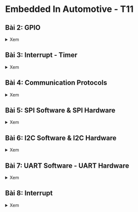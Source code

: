 # Embedded In Automotive - T11
## Bài 2: GPIO
<details><summary>Xem</summary>
  
### Ba bước cấu hình và sử dụng ngoại vi GPIO

![3 steps](https://i.imgur.com/v00DofK.png)  
**1. Cấp xung CLOCK cho ngoại vi**
```cpp
RCC_APB1PeriphClockCmd: Hàm cấp xung clock cho thanh ghi APB1

RCC_APB2PeriphClockCmd: Hàm cấp xung clock cho thanh ghi APB2

RCC_AHBPeriphClockCmd: Hàm cấp xung clock cho thanh ghi AHB   
```
**Hai tham số của hàm**  
+) Tham số 1: Bus cần cấp xung, ví dụ: RCC_APB2Peripb_GPIOA là bus của GPIOA  
+) Tham số 2: ENABLE: Cấp xung, DISABLE: Không cho phép cấp xung  

**2. Cấu hình ngoại vi**  
Các tham số GPIO được tổ chức trong struct **GPIO_InitTypeDef**, bao gồm:  
```cpp
uint16_t GPIO_Pin; //Chọn pin cần cấu hình, Ví dụ pin 5: GPIO_Pin_5

GPIOSpeed_TypeDef GPIO_Speed; // Chọn tốc độ hoạt động: 2Mhz, 10Mhz hoặc 50Mhz

GPIOMode_TypeDef GPIO_Mode; // Chọn chế độ hoạt động của Pin
```
**3. Sử dụng ngoại vi** 
Có nhiều hàm được xây dựng sẵn trong thư viện **stm32f10x_gpio.h** để giao tiếp với các GPIO
```cpp
uint8_t GPIO_ReadInputDataBit(GPIO_TypeDef* GPIOx, uint16_t GPIO_Pin); //Đọc giá trị  GPIO_Pin_y trong GPIOx được cấu hình là INPUT

uint16_t GPIO_ReadInputData(GPIO_TypeDef* GPIOx); //Đọc giá trị GPIOx được cấu hình là INPUT

uint8_t GPIO_ReadOutputDataBit(GPIO_TypeDef* GPIOx, uint16_t GPIO_Pin); //Đọc giá trị 1  GPIO_Pin_y trong GPIOx được cấu hình là OUTPUT

uint16_t GPIO_ReadOutputData(GPIO_TypeDef* GPIOx); // Đọc giá trị GPIOx được cấu hình là OUTPUT

void GPIO_SetBits(GPIO_TypeDef* GPIOx, uint16_t GPIO_Pin); //Đặt giá trị logic 1 lên GPIO_Pin_y trong GPIOx

void GPIO_ResetBits(GPIO_TypeDef* GPIOx, uint16_t GPIO_Pin); //Đặt giá trị logic 0 lên GPIO_Pin_y trong GPIOx

void GPIO_WriteBit(GPIO_TypeDef* GPIOx, uint16_t GPIO_Pin, BitAction BitVal); // Ghi giá trị "BitVal" vào GPIO_Pin_y trong GPIOx

void GPIO_Write(GPIO_TypeDef* GPIOx, uint16_t PortVal); // Ghi giá trị "PortVal" vào GPIOx

```
  
**Với x là tên port = (A,B,C,...) và y là số pin = (0,1,2,3,...)** 

### Ví dụ BlinkLed PC13
![2 Leds on STM32F103C8T6](https://i.imgur.com/y7LDm8Z.png)  

**Trên STM32F103C8T6 có hai led**  
+) Led báo nguồn  
+) Led được tích hợp trên chân PC13 có Anode nối VCC, Cathode nối PC13 nên khi PC13 = 0V thì Led sáng

```cpp
#include "stm32f10x.h"                  // Device header
#include "stm32f10x_gpio.h"             // Keil::Device:StdPeriph Drivers:GPIO
#include "stm32f10x_rcc.h"              // Keil::Device:StdPeriph Drivers:RCC

void delay(uint32_t time) {
    for(int i = 0; i < time ; i++);
} // Moi i chay duoc ~1us

void RCC_config(void){ // Hàm cấp xung GPIO
    //Hàm cấp xung clock cho GPIOC
    RCC_APB2PeriphClockCmd(RCC_APB2Periph_GPIOC, ENABLE);
}

void GPIO_config(void){ // Hàm cấu hình GPIO
    //Cau hinh chan PC13
    GPIO_InitTypeDef GPIO_InitStruct;
    GPIO_InitStruct.GPIO_Pin = GPIO_Pin_13;
    GPIO_InitStruct.GPIO_Mode = GPIO_Mode_Out_PP; //Output Push-Pull: kéo lên 1 hoặc 0 không cần điện trở nội
    GPIO_InitStruct.GPIO_Speed = GPIO_Speed_10MHz; // Tốc độ ngoại vi 10Mhz
    
    GPIO_Init(GPIOC, &GPIO_InitStruct );
}

int main(){
    RCC_config();
    GPIO_config();
    while(1) {
        GPIO_SetBits(GPIOC, GPIO_Pin_13); // Đặt bit 1 vào PC13 (Đèn tắt)
        delay(5000000);
        GPIO_ResetBits(GPIOC, GPIO_Pin_13); // Đặt bit 0 vào PC13 (Đèn sáng)
        delay(2000000);
    }   
}

```
**Tại hàm main() gọi hai hàm được thiết lập từ trước với chức năng cấp xung cho GPIOC và cấu hình PC13 làm ngõ ra để điều khiển LED  
Trong hàm while Bật tắt led liên tục sử dụng hàm delay tương đối thay vì sử dụng Timer**

</details>

## Bài 3: Interrupt - Timer
<details><summary>Xem</summary>
  
### A. Ngắt (Interrupt)
#### 1. Định nghĩa  
- Ngắt là 1 sự kiện khẩn cấp xảy ra trong hay ngoài vi điều khiển. Nó yêu cầu MCU phải dừng chương trình chính (main) và thực thi chương trình ngắt ISR (Interrupt Service Routine - trình phục vụ ngắt).

#### 2. Các loại ngắt thông dụng  
- Mỗi ngắt sẽ có một trình phục vụ ngắt riêng
- Địa chỉ mỗi trình phục vụ ngắt trong bộ nhớ gọi là **vector ngắt**. Mỗi loại vector ngắt có địa chỉ khác nhau.
![Các ngắt khác nhau](https://i.imgur.com/VdLym2V.png)

- Có bốn loại ngắt là Reset, ngắt ngoài, ngắt Timer và ngắt truyền  thông
- Ngắt ngoài có cờ ngắt là IE0, cờ ngắt timer là TF1 và hai loại ngắt này có thể lập trình được
- Ngắt Reset xảy ra khi nhấn nút Reset trên Board

**Thanh ghi PC (Program Counter): chỉ đến lệnh tiếp theo cần thực thi trong chương trình**
![Thanh ghi PC](https://i.imgur.com/eZFuvK5.png)  
Khi chạy chương trình chính, nếu có ngắt xảy ra thì thanh ghi PC sẽ trỏ tới vector ngắt của chương trình ngắt, sau khi thực hiện xong lệnh đang chạy thì sẽ chuyển qua thực thi hàm ngắt, sau đó tiếp tục quay lại thực thi chương trình chính.

#### 3. Ngắt ngoài
Phải cấu hình ngắt cho ngõ vào ngắt, xảy ra khi thay đổi giá trị điện áp trên chân ngắt. Có 4 dạng:  
- **LOW**: kích hoạt ngắt liên tục khi chân ở mức thấp.
- **HIGH**: Kích hoạt liên tục khi chân ở mức cao.
- **RISING**: Kích hoạt khi trạng thái trên chân chuyển từ thấp lên cao.
- **FALLING**: Kích hoạt khi trạng thái trên chân chuyển từ cao xuống thấp.

![Các loại ngắt](https://i.imgur.com/tysVLWl.png)

#### 4. Ngắt Tỉmer

- Xảy ra khi giá trị trong thanh ghi đếm của timer bị tràn (với giá trị được đặt trước nếu không sẽ mặc định tràn khi đếm hết thanh ghi). Sau mỗi lần tràn, cần phải reset giá trị thanh ghi để có thể tạo ngắt tiếp theo.

![Timer](https://i.imgur.com/KYMJFGK.png)

#### 5. Ngắt truyền thông

- Xảy ra khi có sự truyền nhận giữa MCU - MCU hay MCU với ngoại vi. Được sử dụng cho nhiều phương thức như UART, SPI,... Với mục đích đồng bộ hóa truyền nhận

- **Khi MCU1 truyền sẽ tạo ra ngắt để MCU2 lập tức nhận để tránh mất gói tin** 

#### 6. Độ ưu tiên Ngắt
- Khi nhiều ngắt xảy ra, ngắt nào được thực thi trước sẽ dựa vào độ ưu tiên ngắt (Số ưu tiên càng thấp thì có độ ưu tiên càng cao)  
- **Stack Pointer** là thanh ghi trỏ tới đỉnh của vùng stack chứa các địa chỉ trả về của các hàm
**Ví dụ:** ISR2 có độ ưu tiên cao hơn ISR1
- Thực thi hàm main() - xảy ra ngắt 1: Lưu PC tiếp theo (main) vào Stack Pointer và chuyển PC đến ISR1, sau đó thực thi ISR1
- Nếu đang thực thi ISR1 mà ISR2 xảy ra thì lưu PC của ISR1 vào Stack Pointer và Chuyển PC đến ISR2 để thực thi.
- Thực thi xong ISR2 sẽ lấy PC được lưu trong Stack Pointer theo kiểu **Last in - First Out** và sẽ lấy PC của ISR1 thực thi
- Thực thi xong ISR1 sẽ lấy PC của hàm main() và tiếp tục chạy chương trình chính.

### B. Timer
- Timer là 1 mạch digital logic có vai trò đếm mỗi chu kỳ clock (đếm lên hoặc đếm xuống).
- Timer còn có thể hoạt động ở chế độ nhận xung clock từ các tín hiệu ngoài. Ngoài ra còn các chế độ khác như PWM, định thời …vv.
- STM32F103 có 7 timer

**Ví dụ: Bật tắt led PC13**
- Để sử dụng Hardware Timer, thêm thư viện trên STM32F103
```cpp
#include "stm32f10x_tim.h"
```
- Tạo hàm với chức năng cấp xung cho GPIOC và Timer 2: Với GPIOC được kết nối với Bus APB2 còn Timer2 được nối với Bus APB1

```cpp
void RCC_config(void){
    RCC_APB1PeriphClockCmd(RCC_APB1Periph_TIM2, ENABLE);
    RCC_APB2PeriphClockCmd(RCC_APB2Periph_GPIOC, ENABLE);
}
```
- Cấu hình PC13 đã được học từ bài trước 
```cpp
void GPIO_config(void){
    //Cau hinh chan PC13
    GPIO_InitTypeDef GPIO_InitStruct;
    GPIO_InitStruct.GPIO_Pin = GPIO_Pin_13; // Neu muon them nhieu chan thi su dung phep OR
    GPIO_InitStruct.GPIO_Mode = GPIO_Mode_Out_PP;
    GPIO_InitStruct.GPIO_Speed = GPIO_Speed_50MHz;
    
    GPIO_Init(GPIOC, &GPIO_InitStruct );    
}
```
- Tạo hàm cấu hình Timer 2
```cpp
void TIMER_config(void){
    TIM_TimeBaseInitTypeDef TIM_InitStruct;
    
    TIM_InitStruct.TIM_ClockDivision = TIM_CKD_DIV2; 
    TIM_InitStruct.TIM_Prescaler = 36000; 
    TIM_InitStruct.TIM_Period  = 0xFFFF;
    TIM_InitStruct.TIM_CounterMode = TIM_CounterMode_Up; 
    TIM_TimeBaseInit(TIM2, &TIM_InitStruct);
    
    TIM_Cmd(TIM2, ENABLE);
    
}
```
Tần số mặc định của STM32F103C8T6 là 72Mhz ta chia tần số cho 2 ```TIM_CKD_DIV2``` còn 36Mhz
```cpp
 TIM_InitStruct.TIM_ClockDivision = TIM_CKD_DIV2; 
 ```

Thuộc tính ```TIM_Prescaler```: Sau bao nhiêu dao động thì đếm lên một lần. Ta có tần số 36Mhz tức 1s = 36M dao động. Nên muốn 1ms đếm một lần tức 1ms = 36.000 dao động
```cpp
 TIM_InitStruct.TIM_Prescaler = 36000;
```
Thuộc tính ```TIM_Period```: Đếm đến bao nhiêu thì Reset. Trong bài này ta không sử dụng đến nên để tối đa 0xFFFF
```cpp
TIM_InitStruct.TIM_Period  = 0xFFFF;
```
Thuộc tính ```TIM_CounterMode```: Quy định đếm lên hay xuống
```cpp
 TIM_InitStruct.TIM_CounterMode = TIM_CounterMode_Up;
```
Sau khi đã cấu hình, ta gán những thuộc tính này vào Timer cần sử dụng và cho phép hoạt động
```cpp
TIM_TimeBaseInit(TIM2, &TIM_InitStruct);
TIM_Cmd(TIM2, ENABLE);
```
- Tạo hàm delay theo milisecond
```cpp
void delay_ms(uint16_t timedelay){
    TIM_SetCounter(TIM2, 0);
    while(TIM_GetCounter(TIM2)<timedelay){}
}
```
Trước khi đếm phải reset thanh ghi đếm về 0 tránh sai xót bằng lệnh
```cpp
TIM_SetCounter(TIM2, 0);
```
Sau đó đọc giá trị thanh ghi đếm bằng lệnh:
```cpp
TIM_GetCounter(TIM2)
```
Nếu đếm đến giá trị delay cho trước thì bỏ qua câu lệnh while và thực thi lệnh tiếp theo

**Ví dụ:** delay_ms(1000) thì sẽ đếm lên 1000 lần với mỗi lần đếm là 1ms được cấu hình trong Timer, nên sẽ delay được 1s 

- Gọi hàm thực thi trong main() để cấu hình và bật tắt led sau 1 giây.
```cpp
int main(){
    RCC_config();
    TIMER_config();
    GPIO_config();
    while(1){
        GPIO_SetBits(GPIOC, GPIO_Pin_13);
        delay_ms(1000);
        GPIO_ResetBits(GPIOC, GPIO_Pin_13);
        delay_ms(1000);
  }   

}
```
</details>

## Bài 4: Communication Protocols
<details><summary>Xem</summary>  

### 1. Truyền nhận dữ liệu
Truyền nhận dữ liệu trên MCU là quá trình trao đổi các tín hiệu điện áp biểu diễn thành các bit trên các chân của MCU.

![Truyền data](https://i.imgur.com/goMtf0I.png)

- 3.3V hoặc 5V được biểu diễn bởi bit 1
- 0V được biểu diễn bởi bit 0

Ví dụ MCU1 truyền cho MCU2 ký tự "h" thì MCU1 sẽ chuyển đổi "h" theo mã ASCII có mã nhị phân 0110 1000 và truyền từng bit đến MCU2.

Có hai kiểu truyền dữ liệu: Truyền **nối tiếp** và **song song**
- Truyền song song: Sử dụng nhiều dây, mỗi dây một bit
- Truyền nối tiếp: Sử dụng một dây duy nhất để truyền liên tiếp nhiều bit
**Vấn đề**: Nếu truyền nhiều bit cùng giá trị thì không thể phân biệt các bit. Vì thế, ta cần đến những **chuẩn giao tiếp** (Communication Protocols).

### 2. SPI (Serial Peripheral Interface)
#### Tính chất:
-  Truyền nối tiếp, đồng bộ (Có chân SCK)
- Truyền song công (Có hai dây dữ liệu MOSI - Master Output Slave Input và MISO - Master Input Slave Output)
- Hoạt động ở cơ chế Master - Slave, có chân CS - Chip Select để chọn Slave muốn giao tiếp
![SPI](https://i.imgur.com/wwNFvru.png)

#### Chức năng các chân
- SCK: Chân được điều khiển bởi Master tạo xung Clock gửi cho Slave để đồng bộ truyền nhận dữ liệu.
- CS (Chip Select) hoặc SS (Slave Select): Chân điều khiển bởi Master chọn Slave để giao tiếp. Nếu có nhiều Slave thì có nhiều chân CS.
- MOSI (Master Output Slave Input): Chân truyền dữ liệu từ Master đến Slave.
- MISO (Master Inpur Slave Output): Điều khiển bởi Slave gửi dữ liệu đến Master. 

#### Quá trình truyền dữ liệu
- Trước khi truyền dữ liệu, Master sẽ kéo chân CS của Slave cần giao tiếp xuống 0 để báo hiệu muốn truyền nhận.
- Master sẽ tạo xung Clock để truyền đến Slave kèm theo một bit dữ liệu và đồng thời Slave cũng gửi lại cho Master một bit dữ liệu khác.
- Các thanh ghi sẽ dịch bit và cập nhật giá trị truyền nhận
- Lặp lại quá trình đến khi truyền xong dữ liệu
![Truyền data SPI](https://i.imgur.com/UcLfdyk.png)

#### 4 chế độ hoạt động
Dựa trên Clock Polarity (CPOL) và Clock Phase (CPHA) 
![4 chế độ](https://i.imgur.com/qTfMUcD.png)
- CPOL = 0: Khi không có dữ liệu SCK = 0
- CPOL = 1: Khi không có dữ liệu SCK = 1
- CPHA = 0: Truyền dữ liệu trước khi tạo xung
- CPHA = 1: Truyền dữ liệu sau khi tạo xung

Kết hợp các trường hợp trên ta được bảng sau:
![4 trường hợp](https://i.imgur.com/dy43EC9.png)

### 3. I2C (Inter-Integrated Circuit)

![I2C](https://i.imgur.com/OwtDaI7.png)
#### Tính chất:

- Truyền dữ liệu nối tiếp, đồng bộ
- Hoạt động ở chế độ bán song công
- Hoạt động ở cơ chế Master Slave, sử dụng địa chỉ riêng để phân biệt Slave
- Sử dụng hai dây SDA và SCL để giao tiếp
- Cần có điện trở nối hai dây nối lên nguồn để tạo mức điện áp 3.3/5V khi chưa có dữ liệu vì hai dây thả nổi nên MCU không hiểu được mức điện áp.
- 1 Master tối đa kết nối được 127 Slave
  
#### Chức năng các dây:
- SDA: Dây truyền dữ liệu truyền nhận.
- SCL: Dây đồng bộ truyền nhận dữ liệu do Master điều khiển tạo xung Clock.

#### I2C Data Frame:
![Data Frame](https://i.imgur.com/mZ82odf.png)

- Trước khi truyền/nhận dữ liệu Master sẽ gửi tín hiệu Start Condition: SDA được kéo xuống mức 0 trước sau đó đến SCL xuống mức 0.
- Sau tín hiệu Start, Master sẽ gửi 8 bit gồm 7 địa chỉ và 1 bit Read/Write kèm theo xung Clock cho tất cả Slave nhận. Slave có trùng địa chỉ với địa chỉ được yêu cầu từ Master sẽ đọc bit Read/Write để xác nhận chức năng truyền hoặc nhận dữ liệu từ Master 
    - Nếu R/W = 1: Master đọc dữ liệu từ Slave (Slave chế độ truyền)
    - Nếu R/W = 0: Master ghi dữ liệu đến Slave (Slave chế độ đọc)
- Sau đó Slave có trùng địa chỉ sẽ gửi lại Master một tín hiệu ACK = 0 (SDA = 0), sau đó Master tiếp tục truyền dữ liệu 
    - Nếu không có Slave nào trùng với địa chỉ được yêu cầu từ Master thì không có gói phản hồi ACK (SDA = 1) thì Master dừng việc truyền dữ liệu
- Sau đó, không truyền gì cả, tức SDA = 1
- Trước khi tiếp tục truyền dữ liệu, kéo SDA = 0
- Truyền 8 bit dữ liệu đến Slave. Slave nhận được sẽ tiếp tục truyền lại gói tin phản hồi ACK = 0.
- Master nhận được ACK sẽ kết thúc gói tin bằng cách kéo chân SCL lên 1 trước sau đó kéo chân SDA lên 1

### 4. UART (Universal Asynchronous Receiver-Transmitter)
![UART](https://i.imgur.com/ZrhsvAg.png)
#### Tính chất
- Được gọi là **giao thức truyền thông phần cứng**: Chỉ giao tiếp 1 - 1 giữa hai thiết bị cố định
- Truyền dữ liệu nối tiếp không đồng bộ
- Hoạt động ở chế độ song công

#### Chức năng các chân:
- Tx: Chân truyền dữ liệu điều
- Rx: Chân nhận dữ liệu về
- Vì thế hai các chân được mắc chéo với nhau Tx1 - Rx2, Tx2 - Rx1

#### Không có chân Clock, làm sao để đồng bộ?
- Hai MCU sẽ căn khoảng thời gian giữa hai lần gửi dữ liệu để đồng bộ truyền nhận bằng cách tạo Tỉmer
- Đơn vị thống nhất thời gian giữa hai MCU gọi là **BaudRate** (Số bit truyền trong 1 giây)
- Ví dụ: BaudRate = 9600
    - Tức truyền được 9600bits/s = 9600bits/1000ms
    - Nghĩa là 1 bit truyền đi mất khoảng 0.10467ms
    - Hai MCU sẽ tạo Timer để gửi nhận cùng lúc dữ liệu theo thời gian trên

#### UART Data Frame:
![UART Data Frame](https://i.imgur.com/lv3DRsF.png)
- Khi không có dữ liệu Tx = Rx = 1
- Trước khi truyền dữ liệu: Kéo chân Tx của MCU truyền từ bit 1 xuống bit 0. Sau đó delay một khoảng BaudRate. Bên MCU nhận sẽ đọc chân RX = 0 để kiểm tra có dữ liệu truyền tới hay không.
- Sau đó MCU truyền sẽ dịch dữ liệu và gửi 5 - 9 bits qua chân TX. Bên MCU nhận sẽ đọc liên tiếp 5 - 8 bits dữ liệu sau những khoảng thời gian delay được tạo từ Timer theo BaudRate.
- Sau đó MCU truyền gửi bit kiểm tra lỗi Polarity (có hoặc không), có hai loại:
    - Parity chẵn: Thêm bit 1 hoặc 0 để tổng bit 1 trong data là chẵn.
    - Parity lẻ: Thêm bit 1 hoặc 0 để tổng bit 1 trong data là lẻ.
    - Nhược điểm: Nếu lỗi với số chẵn bit thì không thể kiểm tra được lỗi.
- Bên nhận kiểm tra lỗi bằng cách tính tổng số bit 1 trong data và xem xét loại Parity để xác định đúng Serial.
- Nếu Data sai thì không nhận dữ liệu.
- Sau cùng MCU gửi sẽ gửi tín hiệu Stop bằng cách đưa chân TX từ 0 lên 1.



</details>


## Bài 5: SPI Software & SPI Hardware

<details><summary>Xem</summary>  

### SPI Software

Dùng các chân GPIO và delay để mô phỏng hoạt động của SPI

Có hai bước để thực thi:
- Xác định các chân (có 4 chân)
- Cấu hình GPIO 

#### 1. Xác định các chân SPI 
```cpp
#define SPI_SCK_Pin GPIO_Pin_0
#define SPI_MISO_Pin GPIO_Pin_1
#define SPI_MOSI_Pin GPIO_Pin_2
#define SPI_CS_Pin GPIO_Pin_3
#define SPI_GPIO GPIOA
#define SPI_RCC RCC_APB2Periph_GPIOA
```
Sử dụng các chân trong GPIOA và được cấp xung bởi APB2. Gán các chân GPIO bằng tên các chân dữ liệu SPI.

```cpp
void RCC_config(void){
    RCC_APB1PeriphClockCmd(RCC_APB1Periph_TIM2, ENABLE);
		RCC_APB2PeriphClockCmd(SPI_RCC, ENABLE);
}
```
Sau đó cấp xung cho SPI_RCC tức GPIOA và cấp cho Timer để tạo hàm delay phục vụ truyền nhận dữ liệu

#### 2. Cấu hình các chân SPI
```cpp
void GPIO_Config(void){
	GPIO_InitTypeDef GPIO_InitStructure;
	GPIO_InitStructure.GPIO_Pin = SPI_SCK_Pin| SPI_MOSI_Pin| SPI_CS_Pin;
	GPIO_InitStructure.GPIO_Mode = GPIO_Mode_Out_PP;
	GPIO_InitStructure.GPIO_Speed = GPIO_Speed_50MHz;
	GPIO_Init(SPI_GPIO, &GPIO_InitStructure);
	
	GPIO_InitStructure.GPIO_Pin = SPI_MISO_Pin;
	GPIO_InitStructure.GPIO_Mode = GPIO_Mode_IN_FLOATING;
	GPIO_InitStructure.GPIO_Speed = GPIO_Speed_50MHz;
	GPIO_Init(SPI_GPIO, &GPIO_InitStructure);
}
```
Đây là cấu hình cho Master nên sẽ có ba chân ngõ ra là SCK, MOSI và CS. Còn lại chân ngõ vào do Slave điều khiển là MISO.

```cpp
void Clock(){
	GPIO_WriteBit(SPI_GPIO, SPI_SCK_Pin, Bit_SET);
	delay_ms(4);
	GPIO_WriteBit(SPI_GPIO, SPI_SCK_Pin, Bit_RESET);
	delay_ms(4);
}
```
Mô phỏng xung Clock bằng cách đặt chân SCK lên một khoảng thời gian 4ms sau đó đặt lại mức thấp

```cpp
void SPISetup(void){
	GPIO_WriteBit(SPI_GPIO, SPI_SCK_Pin,  Bit_RESET);
	GPIO_WriteBit(SPI_GPIO, SPI_CS_Pin,   Bit_SET);
	GPIO_WriteBit(SPI_GPIO, SPI_MOSI_Pin, Bit_RESET);//Muc gi cung duoc
}
```
Khởi tạo giá trị đầu cho các chân SPI, SCK chưa có xung nên sẽ là bit 0 (CPOL = 0) và CS ở mức 1 (chưa chọn Slave). Chân MOSI mức gì cũng được và chân MISO master không thể điều khiển.

#### 3. Hàm truyền dữ liệu ở Master
```cpp
void SPI_Master_Transmit(uint8_t u8Data){
	uint8_t u8Mask = 0x80;					
	uint8_t tempData; 
	GPIO_WriteBit(SPI_GPIO, SPI_CS_Pin, Bit_RESET); 
	delay_ms(1);
	for(int i=0; i<8; i++){
		tempData = u8Data & u8Mask; 
		if(tempData){
			GPIO_WriteBit(SPI_GPIO, SPI_MOSI_Pin, Bit_SET);
			delay_ms(1);
		} else{
			GPIO_WriteBit(SPI_GPIO, SPI_MOSI_Pin, Bit_RESET);
			delay_ms(1);
		}
		u8Data=u8Data<<1; 
		Clock();
	}
	GPIO_WriteBit(SPI_GPIO, SPI_CS_Pin, Bit_SET);
	delay_ms(1);
}
```
- Tạo một mặt nạ có giá trị 0b10000000 và tạo một biến đệm để xử lý bit
- Đầu tiên sẽ phải kéo chân CS của Slave muốn giao tiếp xuống 0 và đợi 1ms để đảm Slave nhận được tin hiệu.
- Sau đó gửi 8 bit bằng cách dịch từng bit của ```u8Data``` và phép and với ```u8Mask``` để tìm ra bit đang truyền là bit 0 hay 1 và gán vào ```tempData```
- Cuối cùng là kiểm tra giá trị của ```tempData``` để đặt chân MOSI là cao hay thấp, tương ứng với bit 1 và 0.

```cpp
uint8_t DataTrans[] = {1,7,12,17,89};//Du lieu duoc truyen di
int main(){
    RCC_config();
    TIMER_config();
    GPIO_Config();
    SPISetup();
    while(1){	
			for(int i=0; i<5; i++){
				SPI_Master_Transmit(DataTrans[i]);
				delay_ms(1000);
			}
		}
}
```
Tại hàm main() sẽ gọi lại các hàm cấu hình GPIO và Timer. Sau đó tạo một hàm ```while(1)``` để gửi tuần tự các giá trị của mảng ```DataTrans```

**Tương tự với Master, Slave cũng sẽ cấu hình những thông số trên, chỉ khác là Slave sẽ có ba chân ngõ vào CS, MOSI, SCK và một chân ngõ ra MISO**
```cpp
void GPIO_Config(void){
	GPIO_InitTypeDef GPIO_InitStructure;
	GPIO_InitStructure.GPIO_Pin =  SPI_MISO_Pin;
	GPIO_InitStructure.GPIO_Mode = GPIO_Mode_Out_PP;
	GPIO_InitStructure.GPIO_Speed = GPIO_Speed_50MHz;
	GPIO_Init(SPI_GPIO, &GPIO_InitStructure);
	
	GPIO_InitStructure.GPIO_Pin = SPI_MOSI_Pin|SPI_SCK_Pin| SPI_CS_Pin;
	GPIO_InitStructure.GPIO_Mode = GPIO_Mode_IN_FLOATING;
	GPIO_InitStructure.GPIO_Speed = GPIO_Speed_50MHz;
	GPIO_Init(SPI_GPIO, &GPIO_InitStructure);
}
```
4. Hàm nhận dữ liệu ở Slave
```cpp
uint8_t SPI_Slave_Receive(void){
	uint8_t dataReceive =0x00;   
	uint8_t temp = 0x00, i=0;
	while(GPIO_ReadInputDataBit(SPI_GPIO, SPI_CS_Pin));
	while(!GPIO_ReadInputDataBit(SPI_GPIO, SPI_SCK_Pin));
	for(i=0; i<8;i++){ 
		if(GPIO_ReadInputDataBit(SPI_GPIO, SPI_SCK_Pin)){
			while(GPIO_ReadInputDataBit(SPI_GPIO, SPI_SCK_Pin))
				temp = GPIO_ReadInputDataBit(SPI_GPIO, SPI_MOSI_Pin);
			
			dataReceive=dataReceive<<1;
			dataReceive=dataReceive|temp;
    }
		while(!GPIO_ReadInputDataBit(SPI_GPIO, SPI_SCK_Pin));
	}
	return dataReceive;
}
```
Giá trị nhận được ở Slave cũng là 8 bit.
- Đầu tiên tạo một biến để nhận dữ liệu ```dataReceive``` và một biến đệm ```temp```.
- Chờ cho đến khi chân CS được kéo xuống 0
- Chờ đến khi có xung Clock (Có dữ liệu được truyền).
- Dữ liệu nhận được sẽ gán vào biến ```temp``` và dịch vào ```dataReceive```

```cpp
uint8_t Num_Receive;
int main(){
    RCC_config();
    TIMER_config();
		GPIO_Config();
		SPISetup();
    TIM_SetCounter(TIM2,0); //Set up gia tri trong thanh ghi dem
    while(1){	
			if(!(GPIO_ReadInputDataBit(SPI_GPIO, SPI_CS_Pin))){
				for(int i=0; i<5; i++){
					Num_Receive = SPI_Slave_Receive();
				}
			}
		}
}
```
Tại hàm main sẽ liên tục kiểm tra chân CS và nhận 5 bit dữ liệu từ Master.

### SPI Hardware

Sử dụng các chân SPI đã được tích hợp sẵn trên phần cứng để truyền nhận dữ liệu
Ba bước thực hiện:
- Xác định các chân GPIO của SPI: Bài này ta sử dụng SPI1
    - PA4: CS
    - PA5: SCK
    - PA6: MISO
    - PA7: MOSI
- Cấu hình GPIO cho SPI
- Cấu hình SPI

#### 1. Xác định chân SPI
```cpp
#define SPI1_NSS 	GPIO_Pin_4
#define SPI1_SCK	GPIO_Pin_5
#define SPI1_MISO   GPIO_Pin_6
#define SPI1_MOSI   GPIO_Pin_7
#define SPI1_GPIO   GPIOA

void RCC_config(void){
    RCC_APB1PeriphClockCmd(RCC_APB1Periph_TIM2, ENABLE);
    RCC_APB2PeriphClockCmd(RCC_APB2Periph_SPI1 | RCC_APB2Periph_GPIOA, ENABLE);
}
```
Ta sẽ sử dụng SPI với thứ tự chân giống như lý thuyết. Thêm vào đó ta sẽ cấp trực tiếp đến ngoại vi SPI1 thông qua thanh ghi ABP2.

#### 2. Cấu hình chân GPIO cho SPI
```cpp
void GPIO_Config(void){
	GPIO_InitTypeDef GPIO_InitStructure;
	GPIO_InitStructure.GPIO_Pin = SPI1_NSS| SPI1_SCK| SPI1_MISO| SPI1_MOSI;
	GPIO_InitStructure.GPIO_Speed = GPIO_Speed_50MHz;
	GPIO_InitStructure.GPIO_Mode = GPIO_Mode_AF_PP; 
	GPIO_Init(SPI1_GPIO, &GPIO_InitStructure);

}
```
Cấu hình các chân SPI theo kiểu AF_PP: Các chân này sẽ hoạt động với một chức năng thay thế như I2C, SPI, UART...

#### 3. Cấu hình SPI
```cpp
void SPI_config(void){
	SPI_InitTypeDef SPI_InitStruct;
	
	SPI_InitStruct.SPI_Mode = SPI_Mode_Master; 
	SPI_InitStruct.SPI_Direction = SPI_Direction_2Lines_FullDuplex; 
	SPI_InitStruct.SPI_BaudRatePrescaler = SPI_BaudRatePrescaler_32; 
	SPI_InitStruct.SPI_CPOL = SPI_CPOL_Low; 
	SPI_InitStruct.SPI_CPHA = SPI_CPHA_1Edge;
	SPI_InitStruct.SPI_DataSize = SPI_DataSize_8b;/
	SPI_InitStruct.SPI_FirstBit = SPI_FirstBit_LSB; 
	SPI_InitStruct.SPI_CRCPolynomial = 7 ;
	SPI_InitStruct.SPI_NSS = SPI_NSS_Soft; 

	SPI_Init(SPI1, &SPI_InitStruct);
	SPI_Cmd(SPI1,ENABLE);
		
}
```
Đầu tiên, giống với Timer khi sử dụng phải tạo một đối tượng Struct để cấu hình các thông số ```SPI_InitTypeDef SPI_InitStruct;```
- SPI Mode: Xác định thiết bị đang cấu hình là Master hay Slave
- SPI_Direction: Cấu hình kiểu truyền là song công, đơn công hay bán song công
- SPI_BaudRatePrescaler: Bộ chia tần số cho SPI, mặc định 72Mhz
- SPI_CPOL và SPI_CPHA đã được giải thích từ bài 3 và có chức năng cấu hình chế độ truyền của SPI
- SPI_DataSize: Quy định số bit truyền mỗi lần 8 bit hay 16 bit
- SPI_FirstBit: Quy định truyền bit trong số cao trước(LSB) hay bit thấp trước(MSB)
- SPI_CRCPolynomial: Cấu hình CheckSum. Nếu 8 bit thì đặt 7, nếu 16 bit thì đặt là 15
- SPI_NSS: Cấu hình chân CS được quản lý bởi Software(1 biến) hay Hardware(1 pin).
Sau đó gọi hàm Init để cấu hình SPI1 và hàm Cmd để cho phép SPI1 hoạt động

Hai hàm truyền nhận dữ liệu 8/16bits:
- Hàm ```SPI_I2S_SendData(SPI_TypeDef* SPIx, uint16_t Data)```, tùy vào cấu hình datasize là 8 hay 16 bit sẽ truyền đi 8 hoặc 16 bit dữ liệu. Hàm nhận 2 tham số là bộ SPI sử dụng và data cần truyền.
- Hàm ```SPI_I2S_ReceiveData(SPI_TypeDef* SPIx)``` trả về giá trị đọc được trên SPIx. Hàm trả về 8 hoặc 16 bit data.

Hàm đọc trạng thái cờ: ```SPI_I2S_GetFlagStatus(SPI_TypeDef* SPIx, uint16_t SPI_I2S_FLAG)``` trả về giá trị 1 cờ trong thanh ghi của SPI. Các cờ thường được dùng:
- ```SPI_I2S_FLAG_TXE```: Cờ báo truyền, cờ này sẽ set lên 1 khi truyền xong data trong buffer.
- ```SPI_I2S_FLAG_RXNE```: Cờ báo nhận, cờ này set lên 1 khi nhận xong data.
- ```SPI_I2S_FLAG_BSY```: Cờ báo bận,set lên 1 khi SPI đang bận truyền nhận.

#### 3. Hàm gửi 1 byte đến Slave
```cpp
uint8_t SPI_Send1Byte(uint8_t data){
	uint8_t received_data;
	GPIO_WriteBit(SPI1_GPIO, SPI1_NSS, Bit_RESET); 
 
	SPI_I2S_SendData(SPI1, data);
	while(SPI_I2S_GetFlagStatus(SPI1, SPI_I2S_FLAG_TXE)==0); 
	
	while(SPI_I2S_GetFlagStatus(SPI1, SPI_I2S_FLAG_RXNE) == RESET); 
   received_data = SPI_I2S_ReceiveData(SPI1);
	
	GPIO_WriteBit(SPI1_GPIO, SPI1_NSS, Bit_SET); 
	return received_data; 
}
```
- Đầu tiên trước khi truyền phải kéo chân CS của Slave xuống mức thấp, sau đó gọi hàm ```SPI_I2S_SendData(SPI1, data);```, có hai tham số là bộ SPI và dữ liệu truyền đi để truyền đi 8 bit ```data```
- Sau đó chờ đến khi cờ TXE được kéo lên 1 (truyền xong).
- Theo lý thuyết, Slave cũng sẽ gửi lại data cho Master nên ta sẽ chờ cờ RXNE được kéo lên 1 (nhận xong) và đọc dữ liệu được nhận trong thanh ghi DR của SPI1 bằng hàm ```SPI_I2S_ReceiveData(SPI1);```
- Sau khi đã hoàn thành, đặt lại chân CS lên 1 để bỏ chọn Slave.

**Đối với Slave các thông số cấu hình giống Master nhưng khác ở** ```SPI_Mode = SPI_Mode_Slave```
#### 4. Hàm nhận dữ liệu từ Master
```cpp
uint8_t SPI_Receive1Byte(uint8_t data_to_send_back){
    uint8_t temp;
    while(SPI_I2S_GetFlagStatus(SPI1, SPI_I2S_FLAG_BSY)==1);//Co bao nhan SPI_I2S_FLAG_BSY = 1 khi SPI dang ban, Cho` den khi SPI ranh?
    temp = (uint8_t)SPI_I2S_ReceiveData(SPI1); // Tra ve gia tri doc duoc tren SPI1
    while(SPI_I2S_GetFlagStatus(SPI1, SPI_I2S_FLAG_RXNE)==0); //cho` den khi nhan xong data SPI_I2S_FLAG_RXNE = 1
    
		SPI_I2S_SendData(SPI1, data_to_send_back); // G?i d? li?u tr? l?i
    while(SPI_I2S_GetFlagStatus(SPI1, SPI_I2S_FLAG_TXE) == RESET);
	return temp;
}
```
```cpp
uint8_t Num_Receive;
uint8_t k[5] = {12, 13, 14, 15, 16};
int main(){
    RCC_config();
		GPIO_Config();
		SPI_config();
    while(1){   
			while(GPIO_ReadInputDataBit(SPI1_GPIO, SPI1_NSS));
       if(GPIO_ReadInputDataBit(SPI1_GPIO, SPI1_NSS)==0){
          for(int i = 0; i<5; i++){
            Num_Receive = SPI_Receive1Byte(k[i]);
          }
       }
		}

}
```
- Đọc chân NSS và chờ đến khi chân được kéo xuống 0
- Sau đó, chờ đến khi SPI1 rảnh bằng cách đọc cờ SPI_I2S_FLAG_BSY. Bằng 0 thì rảnh
- Tiếp theo đó, đọc dữ liệu nhận được từ Master thông qua hàm ```SPI_I2S_ReceiveData(SPI1);```
- Đọc cờ RXNE cho đến khi nhận xong. Sau đó gửi lại dữ liệu đến Master bằng hàm ```SPI_I2S_SendData(SPI1, data_to_send_back);```
- Sau đó chờ đến khi gửi xong TXE == 1 thì kết thúc hàm.

</details>


## Bài 6: I2C Software & I2C Hardware

<details><summary>Xem</summary>  

### I2C Software

Hai bước thực hiện
- Xác định các chân I2C
- Cấu hình GPIO

#### 1. Xác định các chân I2C
```cpp
#define I2C_SCL 	GPIO_Pin_6
#define I2C_SDA		GPIO_Pin_7
#define I2C_GPIO 	GPIOB

void RCC_Config(){
	RCC_APB2PeriphClockCmd(RCC_APB2Periph_GPIOB, ENABLE);
	RCC_APB1PeriphClockCmd(RCC_APB1Periph_TIM2, ENABLE);
}

```
Xác định chân SCL là PB6 và SDA là PB7. Sau đó cấp xưng cho GPIOB và Timer2
#### 2. Cấu hình GPIO
```cpp
void GPIO_Config(){
	GPIO_InitTypeDef GPIO_InitStructure;
	GPIO_InitStructure.GPIO_Mode = GPIO_Mode_Out_OD;
	GPIO_InitStructure.GPIO_Pin = I2C_SDA| I2C_SCL;
	GPIO_InitStructure.GPIO_Speed = GPIO_Speed_50MHz;
	
	GPIO_Init(I2C_GPIO, &GPIO_InitStructure);
}
```
Cấu hình SDA và SCL là Output Open-Drain: Có khả năng kéo chân xuống mức 0 và dùng điện trở để kéo lên 1.
Gọi hàm Init để gán thông số vào các chân I2C của GPIOB

#### 3. Cấu hình mô phỏng truyền nhận
```cpp
#define WRITE_SDA_0 	GPIO_ResetBits(I2C_GPIO, I2C_SDA)
#define WRITE_SDA_1 	GPIO_SetBits(I2C_GPIO, I2C_SDA)
#define WRITE_SCL_0 	GPIO_ResetBits(I2C_GPIO, I2C_SCL)
#define WRITE_SCL_1 	GPIO_SetBits(I2C_GPIO, I2C_SCL)
#define READ_SDA_VAL 	GPIO_ReadInputDataBit(I2C_GPIO, I2C_SDA)
```
Tạo các Macro để sử dụng thuận tiện hơn trong việc ghi các chân SDA, SCL và đọc giá trị tại chân SDA.


```cpp
typedef enum {
	NOT_OK, OK //status la bien co hai gia tri: 0:NOT_OK va 1:OK
} status;

typedef enum {
	NACK, ACK //status la bien co hai gia tri: 0:NOT_OK va 1:OK
} ACK_Bit;
```
Tạo hai Enum chứa giá trị được cấu hình của status (truyền thành công?) và ACK_bit(Giá trị của ACK)
```cpp
void I2C_Config(void){
	WRITE_SDA_1; 
	delay_us(1);
	WRITE_SCL_1;
	delay_us(1);
}
```
Cấu hình cho các chân SPI khi chưa truyền dữ liệu thì SDA và SCL đều kéo lên mức 1
```cpp
void I2C_Start(){
	//Dam bao rang SDA va SCL = 1 truoc khi truyen data
	WRITE_SDA_1;
	delay_us(1);	
	WRITE_SCL_1;  	
	delay_us(3);
	//SDA keo xuong 0 truoc SCL	
	WRITE_SDA_0;
	delay_us(3);
	WRITE_SCL_0;
	delay_us(3);
}
```
Hàm Start: Gán lại hai chân lên 1 trước khi truyền. Sau đó bắt đầu tín hiệu Start bằng cách kéo SDA xuống 0 trước sau đó kéo SCL xuống 0.

```cpp
void I2C_Stop(){
	
	WRITE_SDA_0;
	delay_us(3);
	WRITE_SCL_1; 	//SCL set to 1 before SDA.
	delay_us(3);
	WRITE_SDA_1;
	delay_us(3);
}
``` 
Tương tự hàm Stop sẽ đảm bảo SDA = 0 trước, kéo chân SCL lên 1 trước sau đó kéo SDA lên 1.

```cpp
status I2C_Write(uint8_t u8Data){	

	status stRet;
	for(int i=0; i<8; i++){	
		if (u8Data & 0x80)// 0b10000000
		{
			WRITE_SDA_1;
		} else {
			WRITE_SDA_0;
		}	
		delay_us(3);
		WRITE_SCL_1;
		delay_us(5);
		WRITE_SCL_0;
		delay_us(2);
		
		u8Data <<= 1;
	}
	WRITE_SDA_1;					
	delay_us(3);

	WRITE_SCL_1;
	delay_us(3);

	if (READ_SDA_VAL) {	
		stRet = NOT_OK;				
	} else {
		stRet = OK;					
	}

	delay_us(2);
	WRITE_SCL_0;
	delay_us(5);
	
	return stRet;
}
```
Hàm gửi dữ liệu đến Slave của Master
- Đầu tiên, tạo mặt nạ để and với dữ liệu để tìm ra bit truyền là 1 hay 0
- Sau đó truyền dữ liệu qua SDA với giá trị vừa tìm được kèm theo một xung Clock được tạo bằng cách kéo và hạ chân SCL trong một khoảng delay(5us).
- Dịch một bit và tiếp tục and với mặt nạ để tiếp tục truyền.
- Sau khi truyền 8 bit dữ liệu Master sẽ chờ để nhận ACK. Mặc định SDA được kéo lên 1.
- Tạo xung để nhận ACK từ Slave. Nếu nhận SDA = 0 thì nhận được ACK, nếu SDA = 1 thì không nhận được ACK.
- Hàm trả về trạng thái của ACK nhận được.

```cpp
uint8_t I2C_Read(ACK_Bit _ACK){	
	uint8_t i;						
	uint8_t u8Ret = 0x00;
	//Dam bao SDA pull_up truoc khi nhan
	WRITE_SDA_1;
	delay_us(3);	
	//Tao 8 clock va doc du lieu ghi vao u8Ret
	for (i = 0; i < 8; ++i) {
		u8Ret <<= 1;
		WRITE_SCL_1;
		delay_us(3);
		if (READ_SDA_VAL) {//Doc du lieu chan ACK
			u8Ret |= 0x01;
		}
		delay_us(2);
		WRITE_SCL_0;
		delay_us(5);
	}
	if (_ACK) {	//Neu tham so truyen vao la ACK thi truyen ACK di 
		WRITE_SDA_0;
	} else {
		WRITE_SDA_1;
	}
	delay_us(3);
	//Tao xung de truyen ACK di
	WRITE_SCL_1;
	delay_us(5);
	WRITE_SCL_0;
	delay_us(5);

	return u8Ret;
}
```
Hàm đọc dữ liệu từ Slave
- Tham số truyền vào là ACK_bit để xác nhận muốn đọc tiếp hay dừng lại
- Khởi tạo SDA = 1
- Tạo xung Clock, đồng thời đọc dữ liệu ở chân SDA và dịch vào dữ liệu 8 bit nhận được
- Sau đó kiểm tra tham số ```_ACK``` để xác định có truyền lại ACK hay không kèm theo xung Clock

**Dựa vào khung truyền của từng Slave mà sẽ có những cấu trúc truyền khác nhau**

### I2C Hardware

Các bước thực hiện
- Xác định các chân GPIO của I2C
- Cấu hình GPIO
- Cấu hình I2C

#### 1. Xác định các chân GPIO
```cpp
#define I2C_SCL 	GPIO_Pin_6
#define I2C_SDA		GPIO_Pin_7
#define I2C_GPIO 	GPIOB
#define DS1307_ADDRESS 0x50

void RCC_Config(void) {
	RCC_APB1PeriphClockCmd(RCC_APB1Periph_TIM2|RCC_APB1Periph_I2C1, ENABLE);
	RCC_APB2PeriphClockCmd(RCC_APB2Periph_GPIOB , ENABLE);
}
```
Trên STM32F103C8T6 có hai bộ I2C1 và I2C2. Với SPI1 sẽ sử dụng hai chân PB6 và PB7. Và ta sẽ cấp xung cho Timer và I2C1, đồng thời cấp cho GPIOB để GPIO hoạt động.

#### 2. Cấu hình GPIO
```cpp
void GPIO_Config(void) {
    GPIO_InitTypeDef GPIO_InitStructure;

    GPIO_InitStructure.GPIO_Pin = GPIO_Pin_6 | GPIO_Pin_7; 
    GPIO_InitStructure.GPIO_Mode = GPIO_Mode_AF_OD;
    GPIO_InitStructure.GPIO_Speed = GPIO_Speed_50MHz;
    GPIO_Init(GPIOB, &GPIO_InitStructure);
}
```
Tương tự với SPI, các GPIO cũng sử dụng mode AF để sử dụng cho chế độ thay thế. Nhưng với I2C sẽ sử dụng Open-Drain
#### 3. Cấu hình I2C
```cpp
void I2C_Config(void) {
	I2C_InitTypeDef I2C_InitStruct;
	I2C_InitStruct.I2C_Mode = I2C_Mode_I2C;
	I2C_InitStruct.I2C_ClockSpeed = 400000;
	I2C_InitStruct.I2C_DutyCycle = I2C_DutyCycle_2;
	I2C_InitStruct.I2C_Ack = I2C_Ack_Enable;
	I2C_InitStruct.I2C_AcknowledgedAddress = I2C_AcknowledgedAddress_7bit;

	I2C_Init(I2C1, &I2C_InitStruct);
	I2C_Cmd(I2C1, ENABLE);
}
```
Tương tự các ngoại vi khác, các tham số I2C được cấu hình trong Struct I2C_InitTypeDef:
- I2C_Mode: Cấu hình chế độ hoạt động cho I2C:
	- I2C_Mode_I2C: Chế độ I2C FM(Fast Mode);
	- I2C_Mode_SMBusDevice&I2C_Mode_SMBusHost: Chế độ SM(Slow Mode).
- I2C_ClockSpeed: Cấu hình clock cho I2C, tối đa 100khz với SM và 400khz ở FM.
- I2C_DutyCycle: Cấu hình chu kì nhiệm vụ của xung:
	- I2C_DutyCycle_2: Thời gian xung thấp/xung cao = 2;
	- I2C_DutyCycle_16_9: Thời gian xung thấp/xung cao =16/9;
	Ví dụ:
	- I2C_DutyCycle_2: tLow/tHigh = 2 => tLow = 2tHigh  
		100000khz, 1xung 10us 6.66us low, 3.33 high
	- I2C_DutyCycle_16_9: tLow/tHigh = 16/9 => 9tLow = 16tHigh.
- I2C_OwnAddress1: Cấu hình địa chỉ slave.
- I2C_Ack: Cấu hình ACK, có sử dụng ACK hay không.
- I2C_AcknowledgedAddress: Cấu hình số bit địa chỉ. 7 hoặc 10 bit

**Các hàm truyện nhận I2C**
- Hàm I2C_Send7bitAddress(I2C_TypeDef* I2Cx, uint8_t Address, uint8_t I2C_Direction), gửi đi 7 bit address để xác định slave cần giao tiếp. Hướng truyền được xác định bởi I2C_Direction để thêm bit RW.
- Hàm I2C_SendData(I2C_TypeDef* I2Cx, uint8_t Data) gửi đi 8 bit data.
- Hàm I2C_ReceiveData(I2C_TypeDef* I2Cx) trả về 8 bit data.
- Hàm I2C_CheckEvent(I2C_TypeDef* I2Cx, uint32_t I2C_EVENT) trả về kết quả kiểm tra I2C_EVENT tương ứng:
	- I2C_EVENT_MASTER_MODE_SELECT: Đợi Bus I2C về chế độ rảnh.
	- I2C_EVENT_MASTER_TRANSMITTER_MODE_SELECTED: Đợi xác nhận của Slave với yêu cầu nhận của Master.
	- I2C_EVENT_MASTER_RECEIVER_MODE_SELECTED: Đợi xác nhận của Slave với yêu cầu ghi của Master.
	- I2C_EVENT_MASTER_BYTE_TRANSMITTED: Đợi truyền xong 1 byte data từ Master.
	- I2C_EVENT_MASTER_BYTE_RECEIVED: Đợi Master nhận đủ 1 byte data.

```cpp
I2C_GenerateSTART(I2C1, ENABLE);
 //Waiting for flag
 while(!I2C_CheckEvent(I2C1, I2C_EVENT_MASTER_MODE_SELECT));
I2C_Send7bitAddress(I2C1, 0x44, I2C_Direction_Transmitter);
//And check the transmitting
while(!I2C_CheckEvent(I2C1, I2C_EVENT_MASTER_TRANSMITTER_MODE_SELECTED));

```
Hàm truyền địa chỉ chọn Slave:
- Tạo tín hiệu bắt đầu bằng hàm ```I2C_GenerateSTART```
- Đợi ACK từ Slave
- Và truyền 7 bit địa chỉ đến các Slave trong mạng để chọn Slave cần giao tiếp
- Chờ đến khi truyền xong và có xác nhận từ Slave

```cpp
void Send_I2C_Data(uint8_t data)
{
	I2C_SendData(I2C1, data);
	// wait for the data trasnmitted flag
	while(!I2C_CheckEvent(I2C1, I2C_EVENT_MASTER_BYTE_TRANSMITTED));
}

```
Hàm gửi 8 bit dữ liệu
- Gửi data qua I2C1 và chờ đến khi hoàn tất truyền
```cpp
uint8_t Read_I2C_Data(){
	
	uint8_t data = I2C_ReceiveData(I2C1);
	while(!I2C_CheckEvent(I2C1, I2C_EVENT_MASTER_BYTE_RECEIVED));
	return data;
}

```
Hàm nhận 8 bit dữ liệu

Sử dụng các hàm trên theo các câu trúc khác nhau để giao tiếp với slave

</details>



## Bài 7: UART Software - UART Hardware
<details><summary>Xem</summary>  

### UART Software
Sử dụng các GPIO để mô phỏng quá trình truyền nhận của UART

Có hai bước để thực hiện:
- Xác định các chân UART
- Cấu hình GPIO
```cpp
#define TX_Pin GPIO_Pin_0
#define RX_Pin GPIO_Pin_1
#define UART_GPIO GPIOA
#define time_duration 104

void RCC_Config(){
	RCC_APB2PeriphClockCmd(RCC_APB2Periph_GPIOA, ENABLE);
	RCC_APB1PeriphClockCmd(RCC_APB1Periph_TIM2, ENABLE);
}
```
Chúng ta sẽ sử dụng A0 làm TX và A1 làm RX và cấp xung cho chúng.
```cpp
void delay_us(uint16_t timedelay){
    TIM_SetCounter(TIM2, 0);
    while(TIM_GetCounter(TIM2)<timedelay){}
}

void delay_s(uint32_t timedelay){
    TIM_SetCounter(TIM2, 0);
			for(int i = 0; i < timedelay*1000000; i++){
				delay_us(1);
			}
}
```
Tạo hai hàm delay sử dụng Tỉmer2 đã được đề cập từ bài trước.

```
void clock(){
	delay_us(time_duration);
}
```
Một hàm tạo delay, là khoảng thời gian giữa hai lần truyền dữ liệu để hai bên đồng bộ.

```time_duration``` là khoảng thời gian delay khi chọn Baudrate = 9600.
- BaudRate = 9600
- Tức truyền được 9600bits/s = 9600bits/1000ms
- Nghĩa là 1 bit truyền đi mất khoảng 0.10467ms
- Vì thế ```time_duration = 104``` để xấp xỉ.

```cpp
void GPIO_Config(){
	GPIO_InitTypeDef GPIOInitStruct;
	GPIOInitStruct.GPIO_Pin = RX_Pin;
	GPIOInitStruct.GPIO_Mode = GPIO_Mode_IN_FLOATING;
	GPIO_Init(GPIOA, &GPIOInitStruct);
	//
	GPIOInitStruct.GPIO_Pin = TX_Pin;
	GPIOInitStruct.GPIO_Speed = GPIO_Speed_50MHz;
	GPIOInitStruct.GPIO_Mode = GPIO_Mode_Out_PP;
	GPIO_Init(GPIOA, &GPIOInitStruct);
}
```
Ta sẽ cấu hình RX kiểu Input Floating để làm ngõ vào và TX Output Push-Pull để tạo ngõ ra.

```cpp
void UART_Config(){
	GPIO_SetBits(UART_GPIO, TX_Pin);
	delay_us(1);
}
```
Và khi chưa truyền dữ liệu thì cả hai chân được nối mức cao.

**Hàm mô phỏng gửi dữ liệu kí tự**
```cpp
void UARTSoftware_Transmit(char c) {
    // Start bit
    GPIO_ResetBits(GPIOA, TX_Pin); // Tao dieu kien bat dau
    clock();

    // Truyen các bit du lieu (LSB truoc)
    for (int i = 0; i < 8; i++) {
        if (c & (1 << i)) {
            GPIO_SetBits(GPIOA, TX_Pin);
        } else {
            GPIO_ResetBits(GPIOA, TX_Pin);
        }
        clock();
    }

    // Stop bit
    GPIO_SetBits(GPIOA, TX_Pin);
    clock();
}
```

- Trước khi gửi, phải kéo chân TX xuống mức và delay một chu kỳ để bắt đầu tín hiệu Start
- Sau đó sẽ truyền lần lượt 8 bits dữ liệu bằng cách dịch và set chân TX theo giá trị vừa tìm và delay trong một khoảng chu kỳ
- Sau khi truyền xong 8 bits dữ liệu sẽ truyền bits Stop tức kéo chân TX lên mức 1 để kết thúc truyền nhận (với trường hợp không dùng Parity).

**Hàm mô phỏng nhận ký tự**
```cpp
char UARTSoftware_Receive() {
    char c = 0;
		// Start bit
		while (GPIO_ReadInputDataBit(GPIOA, RX_Pin) == 1);

		delay_us(time_duration + time_duration / 2);

		for (int i = 0; i < 8; i++) {
				if (GPIO_ReadInputDataBit(GPIOA, RX_Pin)) {
						c |= (1 << i);
				}
				clock(); 
		}

		// Đợi Stop bit
		delay_us(time_duration / 2);
		
		return c;
}
```

- Tại bên nhận sẽ chờ cho đến khi nhận được tín hiệu Start
- Sau đó sẽ delay 1.5 chu kỳ để khi đọc dữ liệu, sẽ đọc tại vị trí giữa của một bit, nơi tín hiệu đã ổn định
- Lần lượt nhận 8 bits dữ liệu tại chân RX và dịch vào ```c```
- Delay nửa chu kỳ cuối để đợi Stop bit và trả về ký tự ```c``` là dữ liệu nhận được

```cpp
char data[9] = {'V', 'A', 'N', 'T', 'U', 'H', 'A', 'L', 'A'};
int main(){
	RCC_Config();
	GPIO_Config();
	TIMER_config();
	UART_Config();
	for (int i = 0; i<9; i++){
			UARTSoftware_Transmit(data[i]);
		delay_s(1);
	}
		UARTSoftware_Transmit('\n');
		
	while(1){
		UARTSoftware_Transmit(UARTSoftware_Receive());
	}	
}
```
Hàm test sẽ lần lượt gửi 9 ký tự qua UART và sau đó sẽ chờ để nhận dữ liệu nhận về của UART.


### UART Hardware
Sử dụng UART được tích hợp trên phần cứng của vi điều khiển.

Các bước thực hiện
- Xác định các chân GPIO của UART
- Cấu hình GPIO
- Cấu hình UART

Ở bài này chúng ta sẽ sử dụng **USART1** có hai chân **PA9 - TX** và **PA10 - RX**

Để sử dụng UART, ta phải thêm thư viện ``` "stm32f10x_usart.h"```

**Cấu hình GPIO**
```cpp
void RCC_Config(void){
	RCC_APB2PeriphClockCmd(RCC_APB2Periph_USART1 | RCC_APB2Periph_GPIOA, ENABLE);
	RCC_APB1PeriphClockCmd(RCC_APB1Periph_TIM2, ENABLE);
}

void GPIO_Config(void){
	GPIO_InitTypeDef GPIOInitStruct;
	
	GPIOInitStruct.GPIO_Pin = GPIO_Pin_10; //Chan RX
	GPIOInitStruct.GPIO_Mode = GPIO_Mode_IN_FLOATING;// Neu 2 chan de AF thi bi ngan mach
	GPIO_Init(GPIOA, &GPIOInitStruct);
	
	GPIOInitStruct.GPIO_Pin = GPIO_Pin_9; //Chan TX
	GPIOInitStruct.GPIO_Speed = GPIO_Speed_50MHz;
	GPIOInitStruct.GPIO_Mode = GPIO_Mode_AF_PP;
	GPIO_Init(GPIOA, &GPIOInitStruct);
}
```
Đầu tiên phải cấp xung GPIOA để sử dụng các chân và cấp thêm cho bộ USART1.

Chân RX được cấu hình ```GPIO_Mode_IN_FLOATING``` và ngõ ra TX được cấu hình ```GPIO_Mode_AF_PP```. Không cấu hình RX là AF_PP vì sẽ bị ngắn mạch hai chân RX và TX.

**Cấu hình UART**
```cpp
void UART_Config(void){
	USART_InitTypeDef UARTInitStruct;
	UARTInitStruct.USART_Mode = USART_Mode_Tx | USART_Mode_Rx; //Cau hinh che do: ca truyen va nhan (song cong)
	UARTInitStruct.USART_BaudRate = 115200; //Cau hinh toc do bit
	UARTInitStruct.USART_HardwareFlowControl = USART_HardwareFlowControl_None; //Cau hinh kiem soat luong truyen du lieu tranh viec tran bo dem
	UARTInitStruct.USART_WordLength = USART_WordLength_8b; //Truyen du lieu 8 hoac 9 bit
	UARTInitStruct.USART_Parity = USART_Parity_No;
	UARTInitStruct.USART_StopBits = USART_StopBits_1;
	
	USART_Init(USART1, &UARTInitStruct);
	
	USART_Cmd(USART1, ENABLE);
	
}
```
- ```USART_Mode```: Cấu hình Mode của vi điều khiển là nhận hay gửi hoặc cả hai khi sử dụng phép OR.

- ```USART_BaudRate```: Cấu hình BaudRate để đồng bộ truyền nhận dữ liệu giữa hai vi điều khiển. Phổ biến nhất là 9600 và 115200.

- ```USART_HardwareFlowControl```: Dùng để bật chế độ kiểm soát luồng truyền để tránh việc tràn bộ đệm. 
    Có các giá trị sauL
    ```
    USART_HardwareFlowControl_None       
    USART_HardwareFlowControl_RTS    // Request to Send   
    USART_HardwareFlowControl_CTS    // Clear to Send
    USART_HardwareFlowControl_RTS_CTS
    ```

    RTS (Request To Send - Yêu cầu gửi)

    - Được điều khiển bởi thiết bị gửi dữ liệu.
    - Khi thiết bị gửi dữ liệu sẵn sàng để truyền, nó kéo RTS xuống mức thấp (Active Low).
    - Khi bộ đệm của thiết bị nhận đầy, nó kéo RTS lên mức cao, báo cho thiết bị gửi tạm dừng truyền dữ liệu.

    CTS (Clear To Send - Cho phép gửi)

    - Được điều khiển bởi thiết bị nhận dữ liệu.
    - Khi bộ đệm của thiết bị nhận còn trống, nó kéo CTS xuống mức thấp, cho phép thiết bị gửi tiếp tục truyền dữ liệu.
    - Nếu bộ đệm đầy, thiết bị nhận kéo CTS lên mức cao, yêu cầu dừng gửi dữ liệu.
    Thiết bị A muốn gửi dữ liệu:
    -   Kiểm tra CTS từ thiết bị B:
    - Nếu CTS = LOW, thiết bị A có thể gửi dữ liệu.
    - Nếu CTS = HIGH, thiết bị A tạm dừng gửi để tránh tràn bộ đệm.
    Thiết bị B nhận dữ liệu:
    - Khi bộ đệm gần đầy, RTS = HIGH, báo hiệu thiết bị A tạm dừng truyền dữ liệu.
    - Khi bộ đệm có không gian trống, RTS = LOW, cho phép tiếp tục truyền.

- ```USART_WordLength```: Khai báo dữ liệu truyền là 8 bits hoặc 9 bits
- ```USART_StopBits```: Cấu hình số lượng Stopbit
    ```
    USART_StopBits_1
    USART_StopBits_0_5 
    USART_StopBits_2    
    USART_StopBits_1_5    
    ```
- ```USART_Parity```: Cấu hình sử dụng Parity, có hai loại là chẵn hoặc lẽ, có thể không cần sử dụng
    ```
    #define USART_Parity_No
    #define USART_Parity_Even
    #define USART_Parity_Odd 
    ```

**Một số hàm được thiết lập sẵn trong UART**
- Hàm ```USART_SendData(USART_TypeDef* USARTx, uint16_t Data)``` truyền data từ UARTx. Data này đã được thêm bit chẵn/lẻ tùy cấu hình.
- Hàm ```USART_ReceiveData(USART_TypeDef* USARTx)``` nhận data từ UARTx.
- Hàm ```USART_GetFlagStatus(USART_TypeDef* USARTx, uint16_t USART_FLAG)``` trả về trạng thái cờ USART_FLAG tương ứng:
    ```
    USART_FLAG_TXE: Cờ truyền, set lên 1 nếu quá trình truyền hoàn tất.
    USART_FLAG_RXNE: Cờ nhận, set lên 1 nếu quá trình nhận hoàn tất.
    USART_FLAG_IDLE: Cờ báo đường truyền đang ở chế độ Idle.
    USART_FLAG_PE: Cờ báo lỗi Parity.
    ```


**Hàm gửi một ký tự**
```cpp
void UART_SendChar(USART_TypeDef *USARTx, char data){
	
	while(USART_GetFlagStatus(USARTx, USART_FLAG_TXE)==RESET); // Cho khi thanh ghi DR trong de chen du lieu moi de gui
	
	USART_SendData(USARTx, data);
	
	while(USART_GetFlagStatus(USARTx, USART_FLAG_TC)==RESET);//Cho den khi truyen thanh cong
	
	
}
```
- Đợi đến khi thanh ghi DR trống đến thêm dữ liệu mới và gửi
- Gửi dữ liệu bằng hàm ```USART_SendData(USARTx, data);```

- Sau đó chờ đến khi truyền thành công

**Hàm nhận một ký tự**
```cpp
char UART_ReceiveChar(USART_TypeDef *USARTx){
	char tmp = 0x00;
	
	while(USART_GetFlagStatus(USARTx, USART_FLAG_RXNE)==RESET);
	
	tmp = USART_ReceiveData(USARTx);
	
	return tmp;
}
```
- Chờ đến khi nhận hoạt tất
- Nhận Data từ UARTx gán vào tmp.


**Test**
```cpp
uint8_t DataTrans[] = {'V','A','N','T','U'};//Du lieu duoc truyen di
int main() {
	RCC_Config();
	GPIO_Config();
	UART_Config();
	TIMER_config();	
	for(int i = 0; i<5; ++i){
			delay_ms(1998);
			UART_SendChar(USART1, DataTrans[i]);
			delay_ms(2);
		}
	UART_SendChar(USART1, '\n');

	while(1){
		UART_SendChar(USART1,UART_ReceiveChar(USART1));
	}
}
```
Sử dụng main() để test bằng cách gửi 5 bytes dữ liệu qua USART1 và sau đó chờ để nhận dữ liệu về.




</details>


## Bài 8: Interrupt
<details><summary>Xem</summary>  

### Ngắt ngoài

Các bước thực hiện
- Xác định chân Ngắt
- Cấu hình GPIO

Để sử dụng được ngắt ngoài, ngoài bật clock cho GPIO tương ứng cần bật thêm clock cho AFIO.
```cpp
void RCC_Config(){
	RCC_APB2PeriphClockCmd(RCC_APB2Periph_GPIOA, ENABLE);
	RCC_APB2PeriphClockCmd(RCC_APB2Periph_AFIO, ENABLE);
}
```
Cấu hình ngõ vào Ngắt
```cpp
void GPIO_Config(void){
	GPIO_InitTypeDef GPIOInitStruct;
	//Cau hinh cho chan interrupt PA0
	GPIOInitStruct.GPIO_Mode = GPIO_Mode_IPU; //Input Pull_up
	GPIOInitStruct.GPIO_Pin = GPIO_Pin_0;
	GPIOInitStruct.GPIO_Speed = GPIO_Speed_50MHz;
	
	GPIO_Init(GPIOA, &GPIOInitStruct);
}
```
Ta sẽ cấu hình chân ngắt là Input và có thể cấu hình thêm trở kéo lên/xuống tùy theo cạnh ngắt được sử dụng.

**Cấu trúc**
![Cấu trúc external interrupt](https://i.imgur.com/efZpWTc.png)

Vi điều khiển sẽ có 16 Line ngắt từ 0-15, mỗi Line sẽ tương ứng với một nhóm các chân GPIO. Ví dụ Line0 sẽ nhận tín hiệu ngắt từ PA0, PB0,...

Để sử dụng chân GPIO nào để làm ngắt cho Line thì phải nối Line với chân đó.   
**Hạn chế sử dụng hai GPIO trên cùng một Line ngắt vì khi có ngắt sẽ không biết GPIO nào tạo ngắt**.

**Cấu hình ngắt**
```cpp
void EXTI_Config(void) {
	GPIO_EXTILineConfig(GPIO_PortSourceGPIOA,GPIO_PinSource0); //PA0
	
	EXTI_InitTypeDef EXTIInitStruct;
	
	EXTIInitStruct.EXTI_Line = EXTI_Line0;//Xac dinh duong ngat (EXTIn) co 18 line va 15 line duoc cau hinh san, 3line mo rong 
	EXTIInitStruct.EXTI_Mode = EXTI_Mode_Interrupt; //Thuc thi ham ngat khi xay ra ngat ---- Even thi khong thuc thi ham ngat
	EXTIInitStruct.EXTI_Trigger = EXTI_Trigger_Falling;//chon canh kich hoat ngat
	EXTIInitStruct.EXTI_LineCmd = ENABLE;
	
	EXTI_Init(&EXTIInitStruct);
}
```
- Hàm ```GPIO_EXTILineConfig(uint8_t GPIO_PortSource, uint8_t GPIO_PinSource)``` cấu hình chân ở chế độ sử dụng ngắt ngoài:
    ```GPIO_PortSource```: Chọn Port để sử dụng làm nguồn cho ngắt ngoài.  
    ```GPIO_PinSource```: Chọn Pin để cấu hình.

Tương tự với các ngoại vi khác, External Interrupt cũng sẽ có một Struct ```Struct EXTI_InitTypeDef``` giữ các thuộc tính của ngắt.
- ```EXTI_Line```: Cấu hình Line ngắt, EXTI_Line0-15
- ```EXTI_Mode```: Chế độ hoạt động cho ngắt ngoài. Có hai chế độ:
    - ```EXTI_Mode_Interrupt```: Khi ngắt xảy ra sẽ tạo ra ngắt và chạy hàm thực thi.
    - ```EXTI_Mode_Event```: Khi có ngắt chỉ báo cho CPU biết chứ không thực thi hàm phục vụ ngắt.
- ```EXTI_Trigger```: Xác định khi nào xảy ra Ngắt
    - ```EXTI_Trigger_Rising```: Ngắt cạnh lên
    - ```EXTI_Trigger_Falling```: Ngắt cạnh xuống
    - ```EXTI_Trigger_Rising_Falling```: Cả hai
- ```EXTI_LineCmd```: Cho phép ngắt ở Line đã cấu hình.
- ```EXTI_Init(&EXTIInitStruct)```: Lưu cài đặt vào thanh ghi.

**Cấu hình bộ quản lý ngắt**

NVIC (Nested Vectored Interrupt Controller) chịu trách nhiệm quản lý và xử lý các ngắt, NVIC cho phép MCU xử lý nhiều ngắt từ nhiều nguồn khác nhau, có ưu tiên ngắt và hổ trợ ngắt lồng nhau. Số ưu tiên càng nhỏ thì độ ưu tiên càng lớn.

- Priority Group xác định cách phân chia bit giữa Preemption Priority và SubPriority bằng cách sử dụng hàm ```NVIC_PriorityGroupConfig(uint32_t PriorityGroup)```. Trong đó:
    - Preemption Priority xác định mức độ ưu tiên chính của ngắt và quy định ngắt nào có thể được lồng vào.
    - SubPriority: khi các ngắt có cùng mức Preemption Preemption, thì sẽ xem xét tới SubPriority.

![PriorityGrouip](https://i.imgur.com/mxtLW1k.png)

Sẽ có **4 bits** dùng để quan lý hai loại ưu tiên trên và hàm ```NVIC_PriorityGroupConfig``` sẽ chia 4 bits này ra để cấu hình.  
Ví dụ khi cấu hình là ```NVIC_PriorityGroup_1``` Thì một bit sẽ được sử dụng cho Preemption Priority và 3 bits sẽ dùng cho SubPriority.

Bộ NVIC cấu hình các tham số ngắt và quản lý các vecto ngắt. Các tham số được cấu hình trong ```NVIC_InitTypeDef```, bao gồm:
- ```NVIC_IRQChannel```: Xác định vector ngắt của kênh ngắt cần được cấu hình. Với vector ngắt là địa chỉ của hàm phục vụ ngắt tương ứng.
    - Các Line0 đến Line4 sẽ được phân vào các vector ngắt riêng tương ứng EXTI0 -> EXTI4, 
    - Line5->Line9 được phân vào vector ngắt EXTI9_5,
    - Line10->Line15 được phân vào vecotr EXTI15_10.



- ```NVIC_IRQChannelPreemptionPriority```: Cấu hình độ ưu tiên của ngắt.
- ```NVIC_IRQChannelSubPriority```: Cấu hình độ ưu tiên phụ.
- ```NVIC_IRQChannelCmd```: Cho phép ngắt.

```cpp
void NVIC_Config(void){
	NVIC_PriorityGroupConfig(NVIC_PriorityGroup_2);//Cau hinh so bit cua Preemption Priority vaf Sub Prioriry
	
	NVIC_InitTypeDef NVICInitStruct;

	NVICInitStruct.NVIC_IRQChannel = EXTI0_IRQn; //Dang cau hinh ngat Line0 nen chon vector ngat EXTI0_IRQn
	NVICInitStruct.NVIC_IRQChannelPreemptionPriority = 1; //mamg gia tri tu 0-3 vi cai dat 2bit cho Preemption Priority
	NVICInitStruct.NVIC_IRQChannelSubPriority = 1;	//mamg gia tri tu 0-3 vi cai dat 2bit cho Sub Priority
	NVICInitStruct.NVIC_IRQChannelCmd = ENABLE;
	
	NVIC_Init(&NVICInitStruct);
}
```

**Hàm phục vụ ngắt ngoài**

Trong hàm phục vụ ngắt ngoài, chúng ta sẽ thực hiện:
- Kiểm tra ngắt đến từ line nào, có đúng là line cần thực thi hay không?
- Thực hiện các lệnh, các hàm.
- Xóa cờ ngắt ở line.

Ngắt trên từng line có hàm phục riêng của từng line. Có tên cố định: EXTIx_IRQHandler() (x là line ngắt tương ứng). Và hàm này đã được định nghĩa sẵn trên hệ thống ở dạng WEAK tức là có thể ghi đè được.  
```cpp
EXPORT  EXTI0_IRQHandler           [WEAK]  
EXPORT  EXTI1_IRQHandler           [WEAK]  
EXPORT  EXTI2_IRQHandler           [WEAK]
EXPORT  EXTI3_IRQHandler           [WEAK]
EXPORT  EXTI4_IRQHandler           [WEAK]
```

- Hàm ```EXTI_GetITStatus(EXTI_Linex)```, Kiểm tra cờ ngắt của line x tương ứng.   
- Hàm ```EXTI_ClearITPendingBit(EXTI_Linex)```: Xóa cờ ngắt ở line x.

Cú pháp:
```cpp
void EXTI0_IRQHandler()
{	if(EXTI_GetITStatus(EXTI_Line0) != RESET)
	{

	}
	EXTI_ClearITPendingBit(EXTI_Line0);
}
```

Ví dụ:
```cpp
//Ham xu ly khi co ngat line0
void EXTI0_IRQHandler(){	
	if(EXTI_GetITStatus(EXTI_Line0) != RESET){ //Kiem tra co ngat cua Line0
		for(int i = 0; i<5; i++){
			GPIO_SetBits(GPIOC, GPIO_Pin_13);
			delay_ms(200);
			GPIO_ResetBits(GPIOC, GPIO_Pin_13);
			delay_ms(200);
		}
	}
	EXTI_ClearITPendingBit(EXTI_Line0); //Xoa co ngat cua line0
}


int main(){
	RCC_Config();
	GPIO_Config();
	EXTI_Config();
	NVIC_Config();
	TIMER_config();
	while(1){
		GPIO_SetBits(GPIOC, GPIO_Pin_13);
		delay_ms(3000);
		GPIO_ResetBits(GPIOC, GPIO_Pin_13);
		delay_ms(3000);
  }   
}
```

Led tại PC13 sẽ nhấp nháy chậm, khi có ngắt tại PA0 cạnh xuống sẽ nhấp nháy nhanh 5 lần.

### Ngắt Timer

Tương tự với External Interrupt thì Timer Interrupt cũng cần phải cấp xung cho bộ AFIO.

**Cấu hình ngắt Timer**
```cpp
    TIM_TimeBaseInitTypeDef TIM_TimeBaseInitStruct;
	
	TIM_TimeBaseInitStruct.TIM_ClockDivision = TIM_CKD_DIV2; // f = 36Mhz 
	TIM_TimeBaseInitStruct.TIM_Prescaler = 36000-1; //1ms đếm lên một lần
	TIM_TimeBaseInitStruct.TIM_Period =5000-1; //Chu kỳ 5000 tức đếm lên 5000 lần thì reset tức 5s.
	
	TIM_TimeBaseInitStruct.TIM_CounterMode = TIM_CounterMode_Up;
	TIM_TimeBaseInit(TIM2, &TIM_TimeBaseInitStruct);


	TIM_ITConfig(TIM2, TIM_IT_Update, ENABLE); //TIM_IT_Update: Khi Timer cập nhật lại bộ đếm về 0 thì tạo ngắt.
	

	TIM_Cmd(TIM2, ENABLE);
```

**Cấu hình NVIC**
```cpp
void NVIC_Config(void){
	NVIC_PriorityGroupConfig(NVIC_PriorityGroup_2);//Cau hinh so bit cua Preemption Priority vaf Sub Prioriry
	
	NVIC_InitTypeDef NVICInitStruct;

	NVICInitStruct.NVIC_IRQChannel = TIM2_IRQn; //Cau hinh channel ngat la Timer2
	NVICInitStruct.NVIC_IRQChannelPreemptionPriority = 0; //mamg gia tri tu 0-3 vi cai dat 2bit cho Preemption Priority
	NVICInitStruct.NVIC_IRQChannelSubPriority = 0;	//mamg gia tri tu 0-3 vi cai dat 2bit cho Sub Priority
	NVICInitStruct.NVIC_IRQChannelCmd = ENABLE;
	
	NVIC_Init(&NVICInitStruct);
}
```

**Test delay**
```cpp
void delay_ms(uint16_t timedelay){
	count = 0;
	while(count < timedelay);
}

void TIM2_IRQHandler()
{
	if(TIM_GetITStatus(TIM2, TIM_IT_Update)){ //Kiem tra co ngat TIM_IT_UPDATe
		count++;
	}
	// Clears the TIM2 interrupt pending bit
	TIM_ClearITPendingBit(TIM2, TIM_IT_Update);
}


int main() {
	RCC_Config();
	TIM_Config();
	GPIO_Config();
	NVIC_Config();
	while(1){
		GPIO_ResetBits(GPIOC, GPIO_Pin_13);
		delay_ms(2000);
		GPIO_SetBits(GPIOC, GPIO_Pin_13);
		delay_ms(2000);
	}
}
```
Sử dụng ngắt Timer để tạo delay nhấp nháy led PC13.

### Comunication Interrupt.
STM32F1 hỗ trọ các ngắt cho các giao thức truyền nhận như SPI, I2C, UART…  
Ở bài này ta sẽ ví dụ với UART ngắt.  
Các ngắt ở SPI, I2C… sẽ được cấu hình tương tự như UART.  

**Cấu hình UART**
```cpp
void UART_Config(void){
	USART_InitTypeDef UARTInitStruct;
	UARTInitStruct.USART_Mode = USART_Mode_Tx | USART_Mode_Rx; //Cau hinh che do: ca truyen va nhan (song cong)
	UARTInitStruct.USART_BaudRate = 9600; //Cau hinh toc do bit
	UARTInitStruct.USART_HardwareFlowControl = USART_HardwareFlowControl_None; //Cau hinh kiem soat luong truyen du lieu tranh viec tran bo dem
	UARTInitStruct.USART_WordLength = USART_WordLength_8b; //Truyen du lieu 8 hoac 9 bit
	UARTInitStruct.USART_Parity = USART_Parity_No;
	UARTInitStruct.USART_StopBits = USART_StopBits_1;
	
	USART_Init(USART1, &UARTInitStruct);
	
	USART_ITConfig(USART1, USART_IT_RXNE, ENABLE);// Khi co du lieu gui toi thi goi ham ngat
	
	USART_Cmd(USART1, ENABLE);
}
```
- Hàm ```USART_ITConfig(USART_TypeDef* USARTx, uint16_t USART_IT, FunctionalState NewState)``` gồm ba tham số:
    - ```USART_TypeDef* USARTx```: Bộ UART cần cấu hình.
    - ```uint16_t USART_IT```: Chọn nguồn ngắt UART, Có nhiều nguồn ngắt từ UART, ở bài này ta chú ý đến ngắt truyền (USART_IT_TXE) và ngắt nhận (USART_IT_RXNE).  
    - ```FunctionalState NewState```: Cho phép ngắt.

**Cấu hình NVIC tương tự**
```cpp
void NVIC_Config(void){
	NVIC_PriorityGroupConfig(NVIC_PriorityGroup_2);
	
	NVIC_InitTypeDef NVIC_InitStruct;

	NVIC_InitStruct.NVIC_IRQChannel = USART1_IRQn;
	NVIC_InitStruct.NVIC_IRQChannelPreemptionPriority = 1;
	NVIC_InitStruct.NVIC_IRQChannelSubPriority = 1;
	NVIC_InitStruct.NVIC_IRQChannelCmd = ENABLE;
	NVIC_Init(&NVIC_InitStruct);

}
```

**Hàm phục vụ ngắt để nhận dữ liệu**

Hàm ```USARTx_IRQHandler()``` sẽ được gọi nếu xảy ra ngắt trên Line ngắt UART đã cấu hình.

Hàm ```USART_GetITStatus``` kiểm tra các cờ ngắt UART. Hàm này nhận 2 tham số là bộ USART và cờ tương ứng cần kiểm tra:  
- ```USART_IT_RXNE```: Cờ ngắt nhận, cờ này set lên 1 khi bộ USART phát hiện data truyền tới.
- ```USART_IT_TXE```: Cờ ngắt truyền, cờ này set lên 1 khi USART truyền data xong.  
Có thể xóa cờ ngắt, gọi hàm ```USART_ClearITPendingBit``` để đảm bảo không còn ngắt trên line (thông thường cờ ngắt sẽ tự động xóa).

```cpp

uint8_t UART_ReceiveChar(USART_TypeDef *USARTx){
	uint8_t  data = 0x00;
	while(USART_GetFlagStatus(USARTx, USART_FLAG_RXNE)==RESET); //cho co nhan bat len 1 ( nhan hoan tat) thi tra ve gia tri data
	data = USART_ReceiveData(USARTx);
	return data;
}

uint8_t Data_Receive;

void USART1_IRQHandler(){
	if(USART_GetITStatus(USART1, USART_IT_RXNE)!=RESET){
		Data_Receive = UART_ReceiveChar(USART1);
	}
	USART_ClearITPendingBit(USART1, USART_IT_RXNE);
}

uint16_t count = 0;
int main() {
	RCC_Config();
	GPIO_Config();
	UART_Config();
	TIMER_config();
	NVIC_Config();
	while(1){
		count++;
		delay_ms(1000);
	}
}
```
Tại hàm phục vụ ngắt sẽ thực thi khi có dữ liệu được nhận tại USART1 để không bị mất dữ liệu và tại chương trình chính sẽ cộng biến Count lên 1.


</details>










